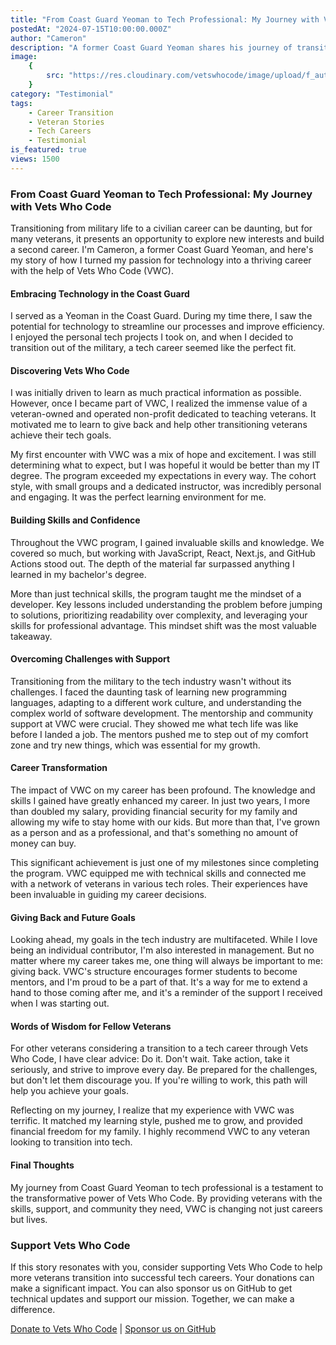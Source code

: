 ```yaml
---
title: "From Coast Guard Yeoman to Tech Professional: My Journey with Vets Who Code"
postedAt: "2024-07-15T10:00:00.000Z"
author: "Cameron"
description: "A former Coast Guard Yeoman shares his journey of transitioning into a tech career with the help of Vets Who Code."
image:
    {
        src: "https://res.cloudinary.com/vetswhocode/image/upload/f_auto,q_auto,g_auto/w_1000,ar_16:9,c_fill,g_auto,e_sharpen/v1721086509/Image_from_iOS_pdujsr.jpg",
    }
category: "Testimonial"
tags:
    - Career Transition
    - Veteran Stories
    - Tech Careers
    - Testimonial
is_featured: true
views: 1500
---
```


### From Coast Guard Yeoman to Tech Professional: My Journey with Vets Who Code

Transitioning from military life to a civilian career can be daunting, but for many veterans, it presents an opportunity to explore new interests and build a second career. I'm Cameron, a former Coast Guard Yeoman, and here's my story of how I turned my passion for technology into a thriving career with the help of Vets Who Code (VWC).

#### Embracing Technology in the Coast Guard

I served as a Yeoman in the Coast Guard. During my time there, I saw the potential for technology to streamline our processes and improve efficiency. I enjoyed the personal tech projects I took on, and when I decided to transition out of the military, a tech career seemed like the perfect fit.

#### Discovering Vets Who Code

I was initially driven to learn as much practical information as possible. However, once I became part of VWC, I realized the immense value of a veteran-owned and operated non-profit dedicated to teaching veterans. It motivated me to learn to give back and help other transitioning veterans achieve their tech goals.

My first encounter with VWC was a mix of hope and excitement. I was still determining what to expect, but I was hopeful it would be better than my IT degree. The program exceeded my expectations in every way. The cohort style, with small groups and a dedicated instructor, was incredibly personal and engaging. It was the perfect learning environment for me.

#### Building Skills and Confidence

Throughout the VWC program, I gained invaluable skills and knowledge. We covered so much, but working with JavaScript, React, Next.js, and GitHub Actions stood out. The depth of the material far surpassed anything I learned in my bachelor's degree.

More than just technical skills, the program taught me the mindset of a developer. Key lessons included understanding the problem before jumping to solutions, prioritizing readability over complexity, and leveraging your skills for professional advantage. This mindset shift was the most valuable takeaway.

#### Overcoming Challenges with Support

Transitioning from the military to the tech industry wasn't without its challenges. I faced the daunting task of learning new programming languages, adapting to a different work culture, and understanding the complex world of software development. The mentorship and community support at VWC were crucial. They showed me what tech life was like before I landed a job. The mentors pushed me to step out of my comfort zone and try new things, which was essential for my growth.

#### Career Transformation

The impact of VWC on my career has been profound. The knowledge and skills I gained have greatly enhanced my career. In just two years, I more than doubled my salary, providing financial security for my family and allowing my wife to stay home with our kids. But more than that, I've grown as a person and as a professional, and that's something no amount of money can buy.

This significant achievement is just one of my milestones since completing the program. VWC equipped me with technical skills and connected me with a network of veterans in various tech roles. Their experiences have been invaluable in guiding my career decisions.

#### Giving Back and Future Goals

Looking ahead, my goals in the tech industry are multifaceted. While I love being an individual contributor, I'm also interested in management. But no matter where my career takes me, one thing will always be important to me: giving back. VWC's structure encourages former students to become mentors, and I'm proud to be a part of that. It's a way for me to extend a hand to those coming after me, and it's a reminder of the support I received when I was starting out.

#### Words of Wisdom for Fellow Veterans

For other veterans considering a transition to a tech career through Vets Who Code, I have clear advice: Do it. Don't wait. Take action, take it seriously, and strive to improve every day. Be prepared for the challenges, but don't let them discourage you. If you're willing to work, this path will help you achieve your goals.

Reflecting on my journey, I realize that my experience with VWC was terrific. It matched my learning style, pushed me to grow, and provided financial freedom for my family. I highly recommend VWC to any veteran looking to transition into tech.

#### Final Thoughts

My journey from Coast Guard Yeoman to tech professional is a testament to the transformative power of Vets Who Code. By providing veterans with the skills, support, and community they need, VWC is changing not just careers but lives.

### Support Vets Who Code

If this story resonates with you, consider supporting Vets Who Code to help more veterans transition into successful tech careers. Your donations can make a significant impact. You can also sponsor us on GitHub to get technical updates and support our mission. Together, we can make a difference.

[Donate to Vets Who Code](https://vetswhocode.io/donate) | [Sponsor us on GitHub](https://github.com/sponsors/Vets-Who-Code)
